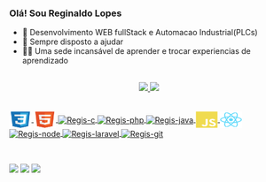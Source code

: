 ### Olá! Sou Reginaldo Lopes


- 🔭 Desenvolvimento WEB fullStack e Automacao Industrial(PLCs)
- 🤝 Sempre disposto a ajudar
- 👨‍💻 Uma sede incansável de aprender e trocar experiencias de aprendizado 
<br>

<div align="center">
  <a href="https://github.com/rgllopes">
  <img height="160em" src="https://github-readme-stats.vercel.app/api?username=rgllopes&show_icons=true&theme=dracula&include_all_commits=true&count_private=true"/>
  <img height="160em" src="https://github-readme-stats.vercel.app/api/top-langs/?username=rgllopes&layout=compact&langs_count=7&theme=dracula"/>
</div>
  <br>
<div style="display: inline_block"><br>
    <img align="center" alt="Regis-CSS" height="30" width="40" src="https://raw.githubusercontent.com/devicons/devicon/master/icons/css3/css3-original.svg">
    <img align="center" alt="Regis-HTML" height="30" width="40" src="https://raw.githubusercontent.com/devicons/devicon/master/icons/html5/html5-original.svg">
    <img align="center" alt="Regis-c" height="30" width="40" src="https://cdn.jsdelivr.net/gh/devicons/devicon/icons/dotnetcore/dotnetcore-original.svg">
    <img align="center" alt="Regis-php" height="45" width="40" src="https://cdn.jsdelivr.net/gh/devicons/devicon/icons/php/php-original.svg">
    <img align="center" alt="Regis-java" height="40" width="40" src="https://cdn.jsdelivr.net/gh/devicons/devicon/icons/java/java-original-wordmark.svg">
    <img align="center" alt="Regis-Js" height="30" width="40" src="https://raw.githubusercontent.com/devicons/devicon/master/icons/javascript/javascript-plain.svg">
    <img align="center" alt="Regis-React" height="30" width="40" src="https://raw.githubusercontent.com/devicons/devicon/master/icons/react/react-original.svg">
    <img align="center" alt="Regis-node" height="30" width="40" src="https://cdn.jsdelivr.net/gh/devicons/devicon/icons/nodejs/nodejs-original.svg">
    <img align="center" alt="Regis-laravel" height="30" width="40" src="https://cdn.jsdelivr.net/gh/devicons/devicon/icons/laravel/laravel-plain-wordmark.svg">
    <img align="center" alt="Regis-git" height="30" width="40" src="https://raw.githubusercontent.com/jmnote/z-icons/master/svg/git.svg">
    
</div>

  ##
<br>
<div>  
  <a href = "mailto:rgllopes@hotmail.com"><img src="https://img.shields.io/badge/Microsoft_Outlook-0078D4?style=for-the-badge&logo=microsoft-outlook&logoColor=white" target="_blank"></a>
  <a href = "mailto:rgllopes79@gmail.com"><img src="https://img.shields.io/badge/Gmail-D14836?style=for-the-badge&logo=gmail&logoColor=white" target="_blank"></a>
  <a href="https://www.linkedin.com/in/reginaldo-lopes-67b3b772" target="_blank"><img src="https://img.shields.io/badge/-LinkedIn-%230077B5?style=for-the-badge&logo=linkedin&logoColor=white" target="_blank"></a>  
</div>
